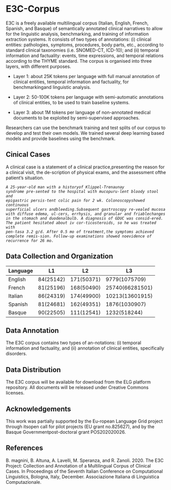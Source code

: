 # E3C-Corpus
E3C is a freely available multilingual corpus (Italian, English, French, Spanish, and Basque) of semantically annotated clinical narratives to allow for the linguistic analysis, benchmarking, and training of information extraction systems. It consists of two types of annotations: (i) clinical entities: pathologies, symptoms, procedures, body parts, etc., according to standard clinical taxonomies (i.e. SNOMED-CT, ICD-10); and (ii) temporal information and factuality: events, time expressions, and temporal relations according to the THYME standard. The corpus is organised into three layers, with different purposes. 

* Layer 1: about 25K tokens per language with full manual annotation of clinical entities, temporal information and factuality, for benchmarkingand linguistic analysis. 

* Layer 2: 50-100K tokens per language with semi-automatic annotations of clinical entities, to be used to train baseline systems. 

* Layer 3: about 1M tokens per language of non-annotated medical documents to be exploited by semi-supervised approaches. 

Researchers can use the benchmark training and test splits of our corpus to develop and test their own models. We trained several deep learning based models and provide baselines using the benchmark.

## Cinical Cases
A clinical case is a statement of a clinical practice,presenting the reason for a clinical visit,  the de-scription of physical exams, and the assessment ofthe patient’s situation.  

<code><i>A   25-year-old   man   with   a   historyof   Klippel-Trenaunay   syndrome   pre-sented  to  the  hospital  with  mucopuru-lent  bloody  stool  and  epigastric  persis-tent  colic  pain  for  2  wk.   Colonoscopyshowed continuous superficial ulcers andbleeding.Subsequent  gastroscopy  re-vealed  mucosa  with  diffuse  edema,  ul-cers,  errhysis,  and  granular  and  friablechanges  in  the  stomach  and  duodenalbulb.  A diagnosis of GDUC was consid-ered.  The patient hesitated about iv cor-ticosteroids, so he was treated with pen-tasa 3.2 g/d.  After 0.5 mo of treatment,the symptoms achieved complete remis-sion.  Follow-up examinations showed noevidence of recurrence for 26 mo.</i></code>

## Data Collection and Organization
| Language    | L1          | L2          | L3              |          
| ----------- | ----------- | ----------- | --------------- |
| English     | 84(25142)   | 171(50371)  | 9779(1075709)   |
| French      | 81(25196)   | 168(50490)  | 25740(66281501) |
| Italian     | 86(24319)   | 174(49900)  | 10213(13601915) |
| Spanish     | 81(24681)   | 162(49351)  | 1876(1030907)   |
| Basque      | 90(22505)   | 111(12541)  | 1232(518244)    |

## Data Annotation
The E3C corpus contains two types of an-notations: (i) temporal information and factuality, and (ii) annotation of clinical entities, specifically disorders.

## Data Distribution
The E3C corpus will be available for download from the ELG platform repository. All documents will be released under Creative Commons licenses.

## Acknowledgements
This work was partially supported by the Eu-ropean  Language  Grid  project  through  itsopen  call  for  pilot  projects  (EU  grant  no.825627),   and  by  the  Basque  Governmentpost-doctoral grant POS202020026.

## References
B. magnini, B. Altuna, A. Lavelli, M. Speranza, and R. Zanoli. 2020. The E3C Project: Collection and Annotation of a Multilingual Corpus of Clinical Cases. In Proceedings of the Seventh Italian Conference on Computational Linguistics, Bologna, Italy, December. Associazione Italiana di Linguistica Computazionale.
